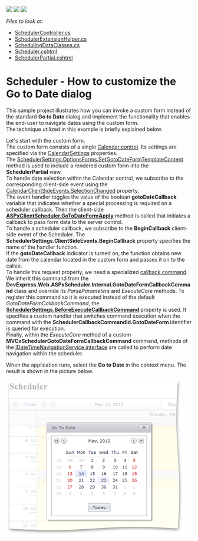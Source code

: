 <!-- default badges list -->
![](https://img.shields.io/endpoint?url=https://codecentral.devexpress.com/api/v1/VersionRange/128553488/14.1.6%2B)
[![](https://img.shields.io/badge/Open_in_DevExpress_Support_Center-FF7200?style=flat-square&logo=DevExpress&logoColor=white)](https://supportcenter.devexpress.com/ticket/details/E4015)
[![](https://img.shields.io/badge/📖_How_to_use_DevExpress_Examples-e9f6fc?style=flat-square)](https://docs.devexpress.com/GeneralInformation/403183)
<!-- default badges end -->
<!-- default file list -->
*Files to look at*:

* [SchedulerController.cs](./CS/Scheduler.CustomizationGotoDateForm/Controller/SchedulerController.cs)
* [SchedulerExtensionHelper.cs](./CS/Scheduler.CustomizationGotoDateForm/ExtensionHelpers/SchedulerExtensionHelper.cs)
* [SchedulingDataClasses.cs](./CS/Scheduler.CustomizationGotoDateForm/Models/SchedulingDataClasses.cs)
* [Scheduler.cshtml](./CS/Scheduler.CustomizationGotoDateForm/Views/Scheduler/Scheduler.cshtml)
* [SchedulerPartial.cshtml](./CS/Scheduler.CustomizationGotoDateForm/Views/Scheduler/SchedulerPartial.cshtml)
<!-- default file list end -->
# Scheduler - How to customize the Go to Date dialog


<p>This sample project illustrates how you can invoke a custom form instead of the standard <strong>Go to Date </strong>dialog and implement the functionality that enables the end-user to navigate dates using the custom form.<br />
The technique utilized in this example is briefly explained below.</p><p>Let's start with the custom form.<br />
The custom form consists of a single <a href="https://docs.devexpress.com/AspNetMvc/8981/components/data-editors-extensions/calendar"><u>Calendar control</u></a>. Its settings are specified via the <a href="https://docs.devexpress.com/AspNetMvc/DevExpress.Web.Mvc.CalendarSettings"><u>CalendarSettings</u></a> properties. <br />
The <a href="https://docs.devexpress.com/AspNetMvc/DevExpress.Web.Mvc.MVCxSchedulerOptionsForms.SetGotoDateFormTemplateContent(System.Action-DevExpress.Web.ASPxScheduler.GotoDateFormTemplateContainer-)"><u>SchedulerSettings.OptionsForms.SetGotoDateFormTemplateContent</u></a> method is used to include a rendered custom form into the <strong>SchedulerPartial </strong>view.<br />
To handle date selection within the Calendar control, we subscribe to the corresponding client-side event using the <a href="http://documentation.devexpress.com/#AspNet/DevExpressWebASPxEditorsCalendarClientSideEvents_SelectionChangedtopic"><u>CalendarClientSideEvents.SelectionChanged</u></a> property.<br />
The event handler toggles the value of the boolean <strong>gotoDateCallback </strong>variable that indicates whether a special processing is required on a scheduler callback. Then the client-side <a href="http://documentation.devexpress.com/#AspNet/DevExpressWebASPxSchedulerScriptsASPxClientScheduler_GoToDateFormApplytopic"><strong><u>ASPxClientScheduler.GoToDateFormApply</u></strong></a> method is called that initiates a callback to pass form data to the server control.<br />
To handle a scheduler callback, we subscribe to the <strong>BeginCallback</strong> client-side event of the Scheduler. The <strong>SchedulerSettings.ClientSideEvents.BeginCallback</strong> property specifies the name of the handler function.<br />
If the <strong>gotoDateCallback</strong> indicator is turned on, the function obtains new date from the calendar located in the custom form and passes it on to the callee. <br />
To handle this request properly, we need a specialized <a href="http://documentation.devexpress.com/#AspNet/CustomDocument5462"><u>callback command</u></a>. We inherit this command from the <strong>DevExpress.Web.ASPxScheduler.Internal.GotoDateFormCallbackCommand</strong> class and override its <i>ParseParameters </i>and <i>ExecuteCore </i>methods. To register this command so it is executed instead of the default <i>GotoDateFormCallbackCommand</i>, the <a href="https://docs.devexpress.com/AspNetMvc/DevExpress.Web.Mvc.SchedulerSettings.BeforeExecuteCallbackCommand"><strong><u>SchedulerSettings.BeforeExecuteCallbackCommand</u></strong></a><strong> </strong>property is used. It specifies a custom handler that switches command execution when the command with the <strong>SchedulerCallbackCommandId.GotoDateForm </strong>identifier is queried for execution.<br />
Finally, within the <i>ExecuteCore </i>method of a custom <strong>MVCxSchedulerGotoDateFormCallbackCommand</strong> command, methods of the <a href="http://documentation.devexpress.com/#CoreLibraries/clsDevExpressXtraSchedulerServicesIDateTimeNavigationServicetopic"><u>IDateTimeNavigationService interface</u></a> are called to perform date navigation within the scheduler.</p><p>When the application runs, select the <strong>Go to Date</strong> in the context menu. The result is shown in the picture below.</p><p><img src="https://raw.githubusercontent.com/DevExpress-Examples/scheduler-how-to-customize-the-go-to-date-dialog-e4015/14.1.6+/media/d7891d12-4c60-45e5-904b-c62fa5aca5e4.png"></p>

<br/>


